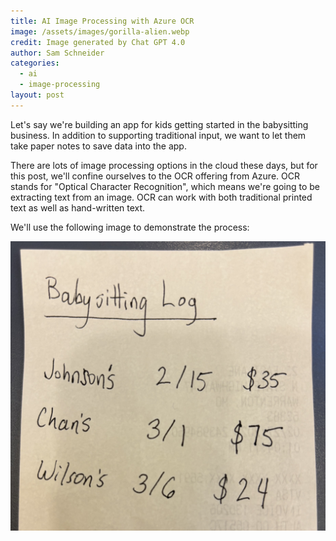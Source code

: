 ```yaml
---
title: AI Image Processing with Azure OCR
image: /assets/images/gorilla-alien.webp
credit: Image generated by Chat GPT 4.0
author: Sam Schneider
categories:
  - ai
  - image-processing
layout: post
---
```


Let's say we're building an app for kids getting started in the babysitting business. In addition to supporting traditional input, we want to let them take paper notes to save data into the app.

There are lots of image processing options in the cloud these days, but for this post, we'll confine ourselves to the OCR offering from Azure. OCR stands for "Optical Character Recognition", which means we're going to be extracting text from an image. OCR can work with both traditional printed text as well as hand-written text.

We'll use the following image to demonstrate the process:

<img src="/assets/images/babysitting-log.jpg">



